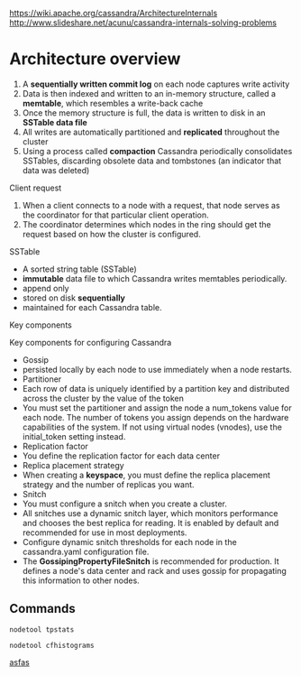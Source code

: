 https://wiki.apache.org/cassandra/ArchitectureInternals
http://www.slideshare.net/acunu/cassandra-internals-solving-problems

# Architecture overview
1. A **sequentially written commit log** on each node captures write activity
1. Data is then indexed and written to an in-memory structure, called a **memtable**, which resembles a write-back cache
1. Once the memory structure is full, the data is written to disk in an **SSTable data file**
1.  All writes are automatically partitioned and **replicated** throughout the cluster
1.  Using a process called **compaction** Cassandra periodically consolidates SSTables, discarding obsolete data and tombstones (an indicator that data was deleted)

Client request

1. When a client connects to a node with a request, that node serves as the coordinator for that particular client operation. 
1. The coordinator determines which nodes in the ring should get the request based on how the cluster is configured.

SSTable

* A sorted string table (SSTable)
* **immutable** data file to which Cassandra writes memtables periodically. 
* append only
* stored on disk **sequentially** 
* maintained for each Cassandra table.

Key components

Key components for configuring Cassandra

* Gossip
 * persisted locally by each node to use immediately when a node restarts.
* Partitioner
 * Each row of data is uniquely identified by a partition key and distributed across the cluster by the value of the token
 * You must set the partitioner and assign the node a num_tokens value for each node. The number of tokens you assign depends on the hardware capabilities of the system. If not using virtual nodes (vnodes), use the initial_token setting instead.
* Replication factor
 * You define the replication factor for each data center
* Replica placement strategy
 * When creating a **keyspace**, you must define the replica placement strategy and the number of replicas you want.
* Snitch
 * You must configure a snitch when you create a cluster. 
 * All snitches use a dynamic snitch layer, which monitors performance and chooses the best replica for reading. It is enabled by default and recommended for use in most deployments. 
 * Configure dynamic snitch thresholds for each node in the cassandra.yaml configuration file.
 * The **GossipingPropertyFileSnitch** is recommended for production. It defines a node's data center and rack and uses gossip for propagating this information to other nodes.


## Commands
    nodetool tpstats

    nodetool cfhistograms

[asfas](4%20Myths%20about%20In-Memory%20Databases.md)
